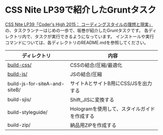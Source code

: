 # CSS Nite LP39で紹介したGruntタスク

[CSS Nite LP39「Coder's High 2015： コーディングスタイルの理想と現実」](http://cssnite.jp/lp/lp39/)の、タスクランナーはじめの一歩で、坂巻が紹介したGruntタスクです。
各ディレクトリ内で、タスクが実行できるようになっています。
インストールや実行コマンドについては、各ディレクトリのREADME.mdを参照してください。

ディレクトリ | 内容
---- | ----
[build-css/](tree/master/build-css) | CSSの結合/圧縮/最適化
[build-js/](tree/master/build-js) | JSの結合/圧縮
build-js-for-siteA-and-siteB/ | サイトAとサイトB用にCSS/JSを出力する
build-sjis/ | Shift_JISに変換する
build-styleguide/ | Hologramを使用して、スタイルガイドを作成する
build-zip/ | 納品用ZIPを作成する
